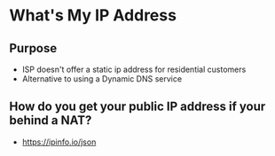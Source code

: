 # What's My IP Address

## Purpose

- ISP doesn't offer a static ip address for residential customers
- Alternative to using a Dynamic DNS service

## How do you get your public IP address if your behind a NAT?

- https://ipinfo.io/json
